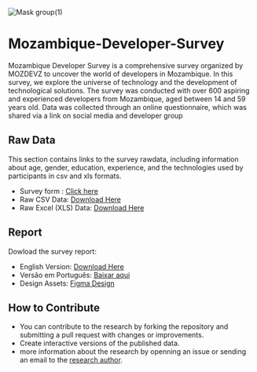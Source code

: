 
![Mask group(1)](https://github.com/mozdevz/Mozambique-Developer-Survey/assets/50568515/07c51e93-1c4e-48bc-88fb-ed675bab20da)

# Mozambique-Developer-Survey
Mozambique Developer Survey is a comprehensive survey organized by MOZDEVZ to uncover the world of developers in Mozambique. In this survey, we explore the universe of technology and the development of technological solutions. The survey was conducted with over 600 aspiring and experienced developers from Mozambique, aged between 14 and 59 years old. Data was collected through an online questionnaire, which was shared via a link on social media and developer group
## Raw Data
This section contains links to the  survey rawdata, including information about age, gender, education, experience, and the technologies used by participants in csv and xls formats.
- Survey form : [Click here](https://docs.google.com/document/d/14NZ_-Bdc4WRx-Jyc9mR2X32-HST1k-rv/edit?usp=sharing&ouid=104195983987021242816&rtpof=true&sd=true)
- Raw CSV Data: [Download Here](https://github.com/mozdevz/Mozambique-Developer-Survey/blob/Corrections/Mozambique%20Developer%20Survey%201st%20Ed%20-%20Data/Mozambique%20Developer%20Survey%201st%20Ed%20-%20Data%20.csv)
- Raw Excel (XLS) Data: [Download Here](https://github.com/mozdevz/Mozambique-Developer-Survey/blob/Corrections/Mozambique%20Developer%20Survey%201st%20Ed%20-%20Data/Mozambique%20Developer%20Survey%201st%20Ed%20-%20Data.xlsx)

## Report 
Dowload the survey report:
- English Version: [Download Here ](https://github.com/themisterpaps/mozdevsurvey/files/12666355/EN.Mozambique.Developer.Survey_compressed.pdf)
- Versão em Português: [Baixar aqui](https://github.com/themisterpaps/mozdevsurvey/files/12660961/PT.Mozambique.Developer.Survey_.pdf) 
- Design Assets: [Figma Design](https://www.figma.com/community/file/1292861029158540894/mozambique-developer-survey)


## How to Contribute
  - You can contribute to the research by forking the repository and submitting a pull request with changes or improvements.
  - Create interactive versions of the published data.
  - more information about the research by openning an issue or sending an email to the [research author](survey@mozdevz.org).


